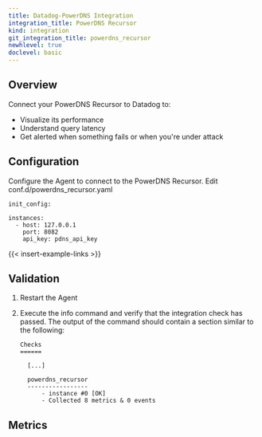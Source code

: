 ```yaml
---
title: Datadog-PowerDNS Integration
integration_title: PowerDNS Recursor
kind: integration
git_integration_title: powerdns_recursor
newhlevel: true
doclevel: basic
---
```


## Overview

Connect your PowerDNS Recursor to Datadog to:

* Visualize its performance
* Understand query latency
* Get alerted when something fails or when you're under attack

## Configuration

Configure the Agent to connect to the PowerDNS Recursor. Edit conf.d/powerdns_recursor.yaml

    init_config:

    instances:
      - host: 127.0.0.1
        port: 8082
        api_key: pdns_api_key


{{< insert-example-links >}}

## Validation

1.  Restart the Agent
2.  Execute the info command and verify that the integration check has passed. The output of the command should contain a section similar to the following:

        Checks
        ======

          [...]

          powerdns_recursor
          -----------------
              - instance #0 [OK]
              - Collected 8 metrics & 0 events


## Metrics


